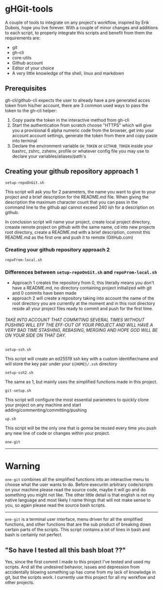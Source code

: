 # __gHGit-tools__

A couple of tools to integrate on any project's workflow, inspired by Erik Dubois, hope you live forever. With a couple of minor changes and additions to each script, to properly integrate this scripts and benefit from them the requirements are:

- git
- gh-cli
- core-utils
- Github account
- Editor of your choice
- A very little knowledge of the shell, linux and markdown

## Prerequisites

gh-cli/github-cli expects the user to already have a pre generated acces token from his/her account, there are 3 common used ways to pass the token to the gh-cli helper:

1. Copy paste the token in the interactive method from gh-cli
2. Start the authentication from scratch choose "HTTPS" which will give you
   a provisional 6 alpha numeric code from the browser, get into your account
   account settings, generate the token from there and copy paste into terminal
3. Declare the environment variable `GH_TOKEN` or `GITHUB_TOKEN` inside your bashrc,
   zshrc, zshenv, profile or whatever config file you may use to declare your variables/aliases/path's

## __Creating your github repository approach 1__

`setup-repoOnGit.sh`

This script will ask you for 2 parameters, the name you want to give to your project and a brief description for the README.md file. When giving the 
description the maximum character count that you can pass in the command line to the github api cannot exceed 240 ish for a description on github.

In conclusion script will name your project, create local project directory, creaste remote project on github with the same name, cd into
new projects root directory, create a README.md with a brief description, commit this README.md as the first one and push it to remote (GitHub.com) 

### Creating your github repository approach 2

`repoFrom-local.sh`

### Differences between `setup-repoOnGit.sh` and `repoFrom-local.sh`

* Approach 1 creates the repository from 0, this literally means you don't have a README.md, no directory containing project initialized with git and 0 commits have been made
* approach 2 will create a repository taking into account the name of the root directory you are currently at the moment and in this root directory reside all your project files
ready to commit and push for the first time.

###### _TAKE INTO ACCOUNT THAT COMMITING SEVERAL TIMES WITHOUT PUSHING WILL EFF THE EFF-OUT OF YOUR PROJECT AND WILL HAVE A VERY BAD TIME STASHING, REBASING, MERGING AND HOPE GOD WILL BE ON YOUR SIDE ON THAT DAY._

`setup-ssh.sh`

This script will create an ed25519 ssh key with a custom identifier/name and will store the key pair under your `${HOME}/.ssh` directory

`setup-ssh2.sh`

The same as 1, but mainly uses the simplified functions made in this project.

`git-setup.sh`

This script will configure the most essential parameters to quickly clone your project on any machine and start adding/commenting/committing/pushing

`up.sh`

This script will be the only one that is gonna be reused every time you push any new line of code or changes within your project.

`one-git`

___

# __Warning__

`one-git` combines all the simplified functions into an interactive menu to choose what the user wants to do.
Before execuritn arbitrary code/scripts on your machine please read the source code, maybe it will go and do
something you might not like. The other little detail is that english is not my native language
and most likely I name things that will not make sense to you, so again please read the source bash scripts.

___

`one-git` is a terminal user interface, menu driven for all the simplified functions, and other functions that
are the sub product of breaking down certain parts of the scripts. This script contains a lot of lines in bash
and bash is certainly not perfect.

## "So have I tested all this bash bloat ??"

Yes, since the first commit I made to this project I've tested and used my scripts. And all the undesired
behavior, issues and depression from accidentally blowing something up has come from my lack of knowledge
in git, but the scripts work. I currently use this project for all my workflow and other projects.